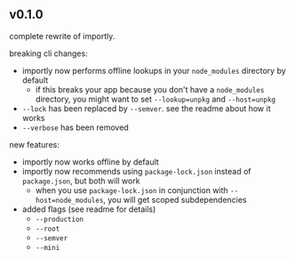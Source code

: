 
## v0.1.0

complete rewrite of importly.

breaking cli changes:
- importly now performs offline lookups in your `node_modules` directory by default
  - if this breaks your app because you don't have a `node_modules` directory, you might want to set `--lookup=unpkg` and `--host=unpkg`
- `--lock` has been replaced by `--semver`. see the readme about how it works
- `--verbose` has been removed

new features:
- importly now works offline by default
- importly now recommends using `package-lock.json` instead of `package.json`, but both will work
  - when you use `package-lock.json` in conjunction with `--host=node_modules`, you will get scoped subdependencies
- added flags (see readme for details)
  - `--production`
  - `--root`
  - `--semver`
  - `--mini`
